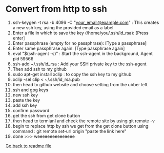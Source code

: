 # Convert from  http to ssh

1. ssh-keygen -t rsa -b 4096 -C "your_email@example.com" : This creates a new ssh key, using the provided email as a label.
2. Enter a file in which to save the key (/home/you/.ssh/id_rsa): [Press enter]
3. Enter passphrase (empty for no passphrase): [Type a passphrase]
4. Enter same passphrase again: [Type passphrase again]
5. eval "$(ssh-agent -s)" : Start the ssh-agent in the background, Agent pid 59566
6. ssh-add ~/.ssh/id_rsa : Add your SSH private key to the ssh-agent
7. Then add ssh to my github
8. sudo apt-get install xclip : to copy the ssh key to my github
9. xclip -sel clip < ~/.ssh/id_rsa.pub
10. then head to github website and choose setting from the ubber left
11. ssh and gpg keys
12. new ssh key
13. paste the key
14. add ssh key
15. confirm password
16. get the ssh from get clone button
16. then head to termianl and check the remote site by using git remote -v
17. begin to replace http by ssh we get from the get clone button using command : git remote set-url origin "paste the link here"
18. done >>> weeeeeeeeeeeeeee

[Go back to readme file](/readme.md)